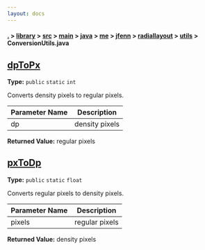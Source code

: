 ```yaml
---
layout: docs
---
```

#### [.](./../../../../../../../../index) > [library](./../../../../../../../index) > [src](./../../../../../../index) > [main](./../../../../../index) > [java](./../../../../index) > [me](./../../../index) > [jfenn](./../../index) > [radiallayout](./../index) > [utils](./index) > **ConversionUtils.java**

## [dpToPx](https://github.com/TheAndroidMaster/RadialLayout/blob/master/library/src/main/java/me/jfenn/radiallayout/utils/ConversionUtils.java#L8)

**Type:** `public` `static` `int`

Converts density pixels to regular pixels. 





|Parameter Name|Description|
|-----|-----|
|dp|density pixels|


**Returned Value:** regular pixels  








## [pxToDp](https://github.com/TheAndroidMaster/RadialLayout/blob/master/library/src/main/java/me/jfenn/radiallayout/utils/ConversionUtils.java#L18)

**Type:** `public` `static` `float`

Converts regular pixels to density pixels. 





|Parameter Name|Description|
|-----|-----|
|pixels|regular pixels|


**Returned Value:** density pixels  








